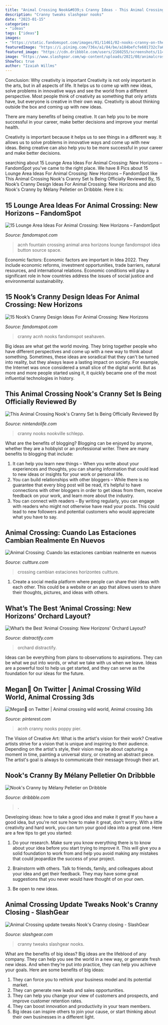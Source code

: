 ```yaml
---
title: "Animal Crossing Nook&#039;s Cranny Ideas - This Animal Crossing Nook&#039;s Cranny Set Is Being Officially Reviewed By"
description: "Cranny tweaks slashgear nooks"
date: "2023-01-15"
categories:
- "ideas"
tags: ["ideas"]
images:
- "https://static.fandomspot.com/images/01/11461/02-nooks-cranny-on-the-lake-screenshot-acnh.jpg"
featuredImage: "https://i.pinimg.com/736x/a1/84/be/a184befcfe601732c7a68de221930995.jpg"
featured_image: "https://cdn.dribbble.com/users/2160255/screenshots/11403883/media/0534531e09ea315dbc4e52232af34dc2.jpg"
image: "https://www.slashgear.com/wp-content/uploads/2021/08/animalcrossing-nookscranny-closing-time.jpg"
ShowToc: true
author: "Izaiah Willms"
---
```



Conclusion: Why creativity is important
Creativity is not only important in the arts, but in all aspects of life. It helps us to come up with new ideas, solve problems in innovative ways and see the world from a different perspective.
Most people think of creativity as something that only artists have, but everyone is creative in their own way. Creativity is about thinking outside the box and coming up with new ideas.

There are many benefits of being creative. It can help you to be more successful in your career, make better decisions and improve your mental health.

Creativity is important because it helps us to see things in a different way. It allows us to solve problems in innovative ways and come up with new ideas. Being creative can also help you to be more successful in your career and make better decisions.

	

		
searching about 15 Lounge Area Ideas For Animal Crossing: New Horizons – FandomSpot you've came to the right place. We have 8 Pics about 15 Lounge Area Ideas For Animal Crossing: New Horizons – FandomSpot like This Animal Crossing Nook&#039;s Cranny Set Is Being Officially Reviewed By, 15 Nook’s Cranny Design Ideas For Animal Crossing: New Horizons and also Nook&#039;s Cranny by Mélany Pelletier on Dribbble. Here it is:
		
    
## 15 Lounge Area Ideas For Animal Crossing: New Horizons – FandomSpot

<img loading=lazy src="https://static.fandomspot.com/images/02/12495/14-fountain-at-night-acnh-idea.jpg" onerror="this.onerror=null;this.src='https://tse1.mm.bing.net/th?id=OIP.Pte26YSaLUIe3n3bQ1zjzQHaEK&amp;pid=15.1';" alt="15 Lounge Area Ideas For Animal Crossing: New Horizons – FandomSpot">

_Source: fandomspot.com_

>acnh fountain crossing animal area horizons lounge fandomspot idea button source space. 

	

Economic factors:
Economic factors are important in Idea 2022. They include economic reforms, investment opportunities, trade barriers, natural resources, and international relations. Economic conditions will play a significant role in how countries address the issues of social justice and environmental sustainability.

    
## 15 Nook’s Cranny Design Ideas For Animal Crossing: New Horizons

<img loading=lazy src="https://static.fandomspot.com/images/01/11461/02-nooks-cranny-on-the-lake-screenshot-acnh.jpg" onerror="this.onerror=null;this.src='https://tse4.mm.bing.net/th?id=OIP.h096SzorceuBhVaAJvJg4AHaEK&amp;pid=15.1';" alt="15 Nook’s Cranny Design Ideas For Animal Crossing: New Horizons">

_Source: fandomspot.com_

>cranny acnh nooks fandomspot seahaven. 

	

Big ideas are what get the world moving. They bring together people who have different perspectives and come up with a new way to think about something. Sometimes, these ideas are soradical that they can't be turned into reality, but they always leave a lasting impact on society. For example, the Internet was once considered a small slice of the digital world. But as more and more people started using it, it quickly became one of the most influential technologies in history.

    
## This Animal Crossing Nook&#039;s Cranny Set Is Being Officially Reviewed By

<img loading=lazy src="https://images.nintendolife.com/fa738d0d5d8c3/nooks-cranny-animal-crossing-lego.original.jpg" onerror="this.onerror=null;this.src='https://tse1.mm.bing.net/th?id=OIP.BdBYmGts1m0zWNfLORkNCAHaEK&amp;pid=15.1';" alt="This Animal Crossing Nook&#039;s Cranny Set Is Being Officially Reviewed By">

_Source: nintendolife.com_

>cranny nooks nookville schlepp. 

	

What are the benefits of blogging?
Blogging can be enjoyed by anyone, whether they are a hobbyist or an professional writer. There are many benefits to blogging that include: 
1. It can help you learn new things – When you write about your experiences and thoughts, you can sharing information that could lead to new ideas or insights for your work or personal life. 
2. You can build relationships with other bloggers – While there is no guarantee that every blog post will be read, it’s helpful to have connections with other bloggers in order to get ideas from them, receive feedback on your work, and learn more about the industry. 
3. You can connect with readers – By writing regularly, you can engage with readers who might not otherwise have read your posts. This could lead to new followers and potential customers who would appreciate what you have to say. 

    
## Animal Crossing: Cuando Las Estaciones Cambian Realmente En Nuevos

<img loading=lazy src="https://www.cultture.com/pics/2020/11/animal-crossing-cuando-las-estaciones-cambian-realmente-en-nuevos-horizontes-3.jpg" onerror="this.onerror=null;this.src='https://tse2.mm.bing.net/th?id=OIP.IgO4kvBi3T7GDWwyaEIeggHaDt&amp;pid=15.1';" alt="Animal Crossing: Cuando las estaciones cambian realmente en nuevos">

_Source: cultture.com_

>crossing cambian estaciones horizontes cultture. 

	

1. Create a social media platform where people can share their ideas with each other. This could be a website or an app that allows users to share their thoughts, pictures, and ideas with others. 

    
## What’s The Best ‘Animal Crossing: New Horizons’ Orchard Layout?

<img loading=lazy src="https://media.distractify.com/brand-img/zgDALIvQd/1440x753/animal-crossing-new-horizons-orchard-layout-1587592542826.jpg" onerror="this.onerror=null;this.src='https://tse1.mm.bing.net/th?id=OIP.3F7nF5wG1jJv-9S5n6YbegHaD4&amp;pid=15.1';" alt="What’s the Best ‘Animal Crossing: New Horizons’ Orchard Layout?">

_Source: distractify.com_

>orchard distractify. 

	

Ideas can be everything from plans to observations to aspirations. They can be what we put into words, or what we take with us when we leave. Ideas are a powerful tool to help us get started, and they can serve as the foundation for our ideas for the future.

    
## Megan🌾 On Twitter | Animal Crossing Wild World, Animal Crossing 3ds

<img loading=lazy src="https://i.pinimg.com/736x/a1/84/be/a184befcfe601732c7a68de221930995.jpg" onerror="this.onerror=null;this.src='https://tse4.mm.bing.net/th?id=OIP.x_PXZK0oI16cALlWI5rw9AHaEK&amp;pid=15.1';" alt="Megan🌾 on Twitter | Animal crossing wild world, Animal crossing 3ds">

_Source: pinterest.com_

>acnh cranny nooks poppy pier. 

	

The Vision of Creative Art: What is the artist's vision for their work?
Creative artists strive for a vision that is unique and inspiring to their audience. Depending on the artist's style, their vision may be about capturing a moment in time, painting a universal story, or creating an abstract piece. The artist's goal is always to communicate their message through their art.

    
## Nook&#039;s Cranny By Mélany Pelletier On Dribbble

<img loading=lazy src="https://cdn.dribbble.com/users/2160255/screenshots/11403883/media/0534531e09ea315dbc4e52232af34dc2.jpg" onerror="this.onerror=null;this.src='https://tse4.mm.bing.net/th?id=OIP.nM_NqAp9oQ10UpTowvAhagHaFj&amp;pid=15.1';" alt="Nook&#039;s Cranny by Mélany Pelletier on Dribbble">

_Source: dribbble.com_

>. 

	

Developing ideas: how to take a good idea and make it great
If you have a good idea, but you're not sure how to make it great, don't worry. With a little creativity and hard work, you can turn your good idea into a great one.
Here are a few tips to get you started:

1. Do your research. Make sure you know everything there is to know about your idea before you start trying to improve it. This will give you a solid foundation to work from and help you avoid making any mistakes that could jeopardize the success of your project.

2. Brainstorm with others. Talk to friends, family, and colleagues about your idea and get their feedback. They may have some great suggestions that you never would have thought of on your own.

3. Be open to new ideas.

    
## Animal Crossing Update Tweaks Nook&#039;s Cranny Closing - SlashGear

<img loading=lazy src="https://www.slashgear.com/wp-content/uploads/2021/08/animalcrossing-nookscranny-closing-time.jpg" onerror="this.onerror=null;this.src='https://tse2.mm.bing.net/th?id=OIP.UqzpJuBgxggki3jiHlLKvAHaEK&amp;pid=15.1';" alt="Animal Crossing update tweaks Nook&#039;s Cranny closing - SlashGear">

_Source: slashgear.com_

>cranny tweaks slashgear nooks. 

	

What are the benefits of big ideas?
Big ideas are the lifeblood of any company. They can help you see the world in a new way, or generate fresh new ideas. And when they’re put into practice, they can help you achieve your goals. Here are some benefits of big ideas: 
1. They can force you to rethink your business model and its potential market.
2. They can generate new leads and sales opportunities.
3. They can help you change your view of customers and prospects, and improve customer retention rates. 
4. They can boost innovation and productivity in your team members. 
5. Big ideas can inspire others to join your cause, or start thinking about their own businesses in a different light. 

